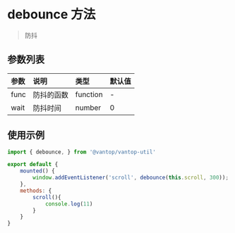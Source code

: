 # debounce 方法
> 防抖

## 参数列表

| 参数      | 说明        | 类型      | 默认值   |
| :---------|:------------| :---------| :-------|
| func      | 防抖的函数   | function  | -       |
| wait      | 防抖时间     | number    | 0       |


## 使用示例

```js
import { debounce, } from '@vantop/vantop-util'

export default {
    mounted() {
        window.addEventListener('scroll', debounce(this.scroll, 300));
    },
    methods: {
        scroll(){
            console.log(11)
        }
    }
}
```
